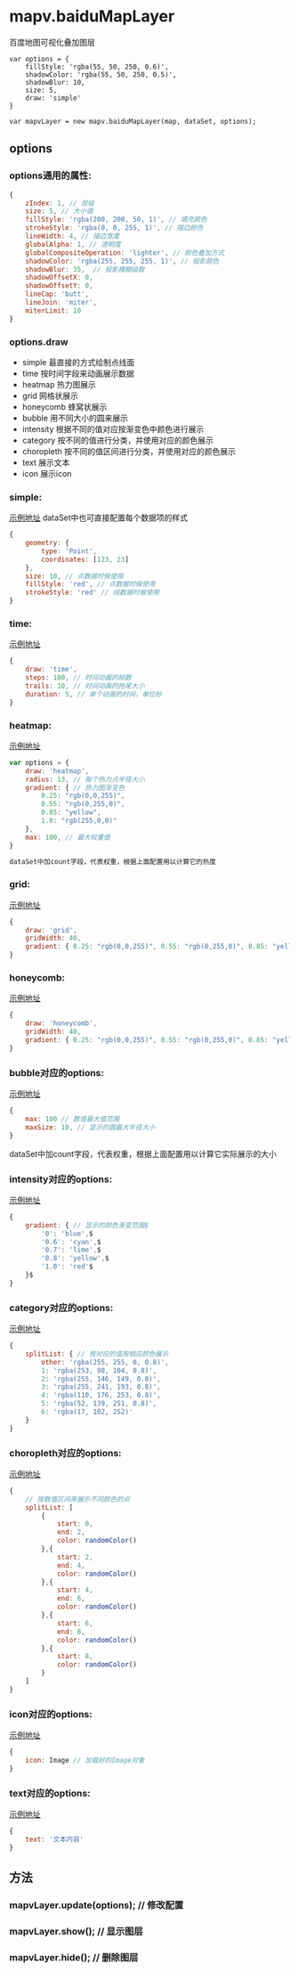 # mapv.baiduMapLayer
百度地图可视化叠加图层

    var options = {
        fillStyle: 'rgba(55, 50, 250, 0.6)',
        shadowColor: 'rgba(55, 50, 250, 0.5)',
        shadowBlur: 10,
        size: 5,
        draw: 'simple'
    }

    var mapvLayer = new mapv.baiduMapLayer(map, dataSet, options);

## options

### options通用的属性:
```js
{
    zIndex: 1, // 层级
    size: 5, // 大小值
    fillStyle: 'rgba(200, 200, 50, 1)', // 填充颜色
    strokeStyle: 'rgba(0, 0, 255, 1)', // 描边颜色
    lineWidth: 4, // 描边宽度
    globalAlpha: 1, // 透明度
    globalCompositeOperation: 'lighter', // 颜色叠加方式
    shadowColor: 'rgba(255, 255, 255, 1)', // 投影颜色
    shadowBlur: 35,  // 投影模糊级数
    shadowOffsetX: 0,
    shadowOffsetY: 0,
    lineCap: 'butt',
    lineJoin: 'miter',
    miterLimit: 10
}
```

### options.draw 
* simple 最直接的方式绘制点线面
* time 按时间字段来动画展示数据
* heatmap 热力图展示
* grid 网格状展示
* honeycomb 蜂窝状展示
* bubble 用不同大小的圆来展示
* intensity 根据不同的值对应按渐变色中颜色进行展示
* category 按不同的值进行分类，并使用对应的颜色展示
* choropleth 按不同的值区间进行分类，并使用对应的颜色展示
* text 展示文本
* icon 展示icon

### simple:
[示例地址](http://huiyan-fe.github.io/mapv/v2/examples/#baidu-map-point-simple.html)
dataSet中也可直接配置每个数据项的样式
```js
{
    geometry: {
        type: 'Point',
        coordinates: [123, 23]
    },
    size: 10, // 点数据时候使用
    fillStyle: 'red', // 点数据时候使用
    strokeStyle: 'red' // 线数据时候使用
}
```

### time:
[示例地址](http://huiyan-fe.github.io/mapv/v2/examples/#baidu-map-point-time.html)
```js
{
    draw: 'time',
    steps: 100, // 时间动画的帧数
    trails: 10, // 时间动画的拖尾大小
    duration: 5, // 单个动画的时间，单位秒
}
```

### heatmap:
[示例地址](http://huiyan-fe.github.io/mapv/v2/examples/#baidu-map-point-heatmap.html)
```js
var options = {
    draw: 'heatmap',
    radius: 13, // 每个热力点半径大小
    gradient: { // 热力图渐变色
        0.25: "rgb(0,0,255)",
        0.55: "rgb(0,255,0)",
        0.85: "yellow",
        1.0: "rgb(255,0,0)"
    },
    max: 100, // 最大权重值
}

dataSet中加count字段，代表权重，根据上面配置用以计算它的热度
```

### grid:
[示例地址](http://huiyan-fe.github.io/mapv/v2/examples/#baidu-map-point-grid.html)
```js
{
    draw: 'grid',
    gridWidth: 40,
    gradient: { 0.25: "rgb(0,0,255)", 0.55: "rgb(0,255,0)", 0.85: "yellow", 1.0: "rgb(255,0,0)"},
}
```

### honeycomb:
[示例地址](http://huiyan-fe.github.io/mapv/v2/examples/#baidu-map-point-honeycomb.html)
```js
{
    draw: 'honeycomb',
    gridWidth: 40,
    gradient: { 0.25: "rgb(0,0,255)", 0.55: "rgb(0,255,0)", 0.85: "yellow", 1.0: "rgb(255,0,0)"},
}
```

### bubble对应的options:
[示例地址](http://huiyan-fe.github.io/mapv/v2/examples/#baidu-map-point-bubble.html)
```js
{
    max: 100 // 数值最大值范围
    maxSize: 10, // 显示的圆最大半径大小
}
```
dataSet中加count字段，代表权重，根据上面配置用以计算它实际展示的大小

### intensity对应的options:
[示例地址](http://huiyan-fe.github.io/mapv/v2/examples/#baidu-map-point-intensity.html)
```js
{
    gradient: { // 显示的颜色渐变范围$
        '0': 'blue',$
        '0.6': 'cyan',$
        '0.7': 'lime',$
        '0.8': 'yellow',$
        '1.0': 'red'$
    }$
}
```

### category对应的options:
[示例地址](http://huiyan-fe.github.io/mapv/v2/examples/#baidu-map-point-category.html)
```js
{
    splitList: { // 按对应的值按相应颜色展示
        other: 'rgba(255, 255, 0, 0.8)',
        1: 'rgba(253, 98, 104, 0.8)',
        2: 'rgba(255, 146, 149, 0.8)',
        3: 'rgba(255, 241, 193, 0.8)',
        4: 'rgba(110, 176, 253, 0.8)',
        5: 'rgba(52, 139, 251, 0.8)',
        6: 'rgba(17, 102, 252)'
    }
}
```

### choropleth对应的options:
[示例地址](http://huiyan-fe.github.io/mapv/v2/examples/#baidu-map-point-choropleth.html)
```js
{
    // 按数值区间来展示不同颜色的点
    splitList: [
        {
            start: 0,
            end: 2,
            color: randomColor()
        },{
            start: 2,
            end: 4,
            color: randomColor()
        },{
            start: 4,
            end: 6,
            color: randomColor()
        },{
            start: 6,
            end: 8,
            color: randomColor()
        },{
            start: 8,
            color: randomColor()
        }
    ]
}
```

### icon对应的options:
[示例地址](http://huiyan-fe.github.io/mapv/v2/examples/#baidu-map-point-icon.html)
```js
{
    icon: Image // 加载好的Image对象
}
```

### text对应的options:
[示例地址](http://huiyan-fe.github.io/mapv/v2/examples/#baidu-map-point-text.html)
```js
{
    text: '文本内容' 
}
```

## 方法
### mapvLayer.update(options); // 修改配置
### mapvLayer.show(); // 显示图层
### mapvLayer.hide(); // 删除图层
